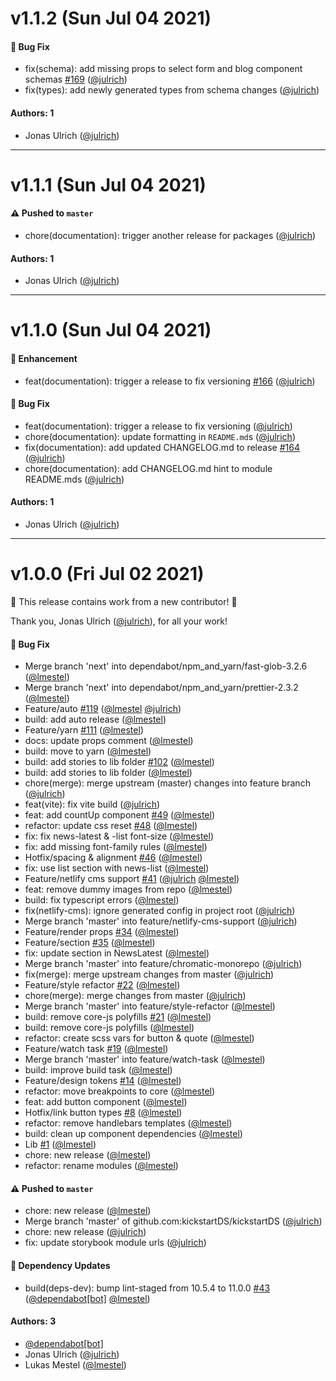 # v1.1.2 (Sun Jul 04 2021)

#### 🐛 Bug Fix

- fix(schema): add missing props to select form and blog component schemas [#169](https://github.com/kickstartDS/kickstartDS/pull/169) ([@julrich](https://github.com/julrich))
- fix(types): add newly generated types from schema changes ([@julrich](https://github.com/julrich))

#### Authors: 1

- Jonas Ulrich ([@julrich](https://github.com/julrich))

---

# v1.1.1 (Sun Jul 04 2021)

#### ⚠️ Pushed to `master`

- chore(documentation): trigger another release for packages ([@julrich](https://github.com/julrich))

#### Authors: 1

- Jonas Ulrich ([@julrich](https://github.com/julrich))

---

# v1.1.0 (Sun Jul 04 2021)

#### 🚀 Enhancement

- feat(documentation): trigger a release to fix versioning [#166](https://github.com/kickstartDS/kickstartDS/pull/166) ([@julrich](https://github.com/julrich))

#### 🐛 Bug Fix

- feat(documentation): trigger a release to fix versioning ([@julrich](https://github.com/julrich))
- chore(documentation): update formatting in `README.md`s ([@julrich](https://github.com/julrich))
- fix(documentation): add updated CHANGELOG.md to release [#164](https://github.com/kickstartDS/kickstartDS/pull/164) ([@julrich](https://github.com/julrich))
- chore(documentation): add CHANGELOG.md hint to module README.mds ([@julrich](https://github.com/julrich))

#### Authors: 1

- Jonas Ulrich ([@julrich](https://github.com/julrich))

---

# v1.0.0 (Fri Jul 02 2021)

:tada: This release contains work from a new contributor! :tada:

Thank you, Jonas Ulrich ([@julrich](https://github.com/julrich)), for all your work!

#### 🐛 Bug Fix

- Merge branch 'next' into dependabot/npm_and_yarn/fast-glob-3.2.6 ([@lmestel](https://github.com/lmestel))
- Merge branch 'next' into dependabot/npm_and_yarn/prettier-2.3.2 ([@lmestel](https://github.com/lmestel))
- Feature/auto [#119](https://github.com/kickstartDS/kickstartDS/pull/119) ([@lmestel](https://github.com/lmestel) [@julrich](https://github.com/julrich))
- build: add auto release ([@lmestel](https://github.com/lmestel))
- Feature/yarn [#111](https://github.com/kickstartDS/kickstartDS/pull/111) ([@lmestel](https://github.com/lmestel))
- docs: update props comment ([@lmestel](https://github.com/lmestel))
- build: move to yarn ([@lmestel](https://github.com/lmestel))
- build: add stories to lib folder [#102](https://github.com/kickstartDS/kickstartDS/pull/102) ([@lmestel](https://github.com/lmestel))
- build: add stories to lib folder ([@lmestel](https://github.com/lmestel))
- chore(merge): merge upstream (master) changes into feature branch ([@julrich](https://github.com/julrich))
- feat(vite): fix vite build ([@julrich](https://github.com/julrich))
- feat: add countUp component [#49](https://github.com/kickstartDS/kickstartDS/pull/49) ([@lmestel](https://github.com/lmestel))
- refactor: update css reset [#48](https://github.com/kickstartDS/kickstartDS/pull/48) ([@lmestel](https://github.com/lmestel))
- fix: fix news-latest & -list font-size ([@lmestel](https://github.com/lmestel))
- fix: add missing font-family rules ([@lmestel](https://github.com/lmestel))
- Hotfix/spacing & alignment [#46](https://github.com/kickstartDS/kickstartDS/pull/46) ([@lmestel](https://github.com/lmestel))
- fix: use list section with news-list ([@lmestel](https://github.com/lmestel))
- Feature/netlify cms support [#41](https://github.com/kickstartDS/kickstartDS/pull/41) ([@julrich](https://github.com/julrich) [@lmestel](https://github.com/lmestel))
- feat: remove dummy images from repo ([@lmestel](https://github.com/lmestel))
- build: fix typescript errors ([@lmestel](https://github.com/lmestel))
- fix(netlify-cms): ignore generated config in project root ([@julrich](https://github.com/julrich))
- Merge branch 'master' into feature/netlify-cms-support ([@julrich](https://github.com/julrich))
- Feature/render props [#34](https://github.com/kickstartDS/kickstartDS/pull/34) ([@lmestel](https://github.com/lmestel))
- Feature/section [#35](https://github.com/kickstartDS/kickstartDS/pull/35) ([@lmestel](https://github.com/lmestel))
- fix: update section in NewsLatest ([@lmestel](https://github.com/lmestel))
- Merge branch 'master' into feature/chromatic-monorepo ([@julrich](https://github.com/julrich))
- fix(merge): merge upstream changes from master ([@julrich](https://github.com/julrich))
- Feature/style refactor [#22](https://github.com/kickstartDS/kickstartDS/pull/22) ([@lmestel](https://github.com/lmestel))
- chore(merge): merge changes from master ([@julrich](https://github.com/julrich))
- Merge branch 'master' into feature/style-refactor ([@lmestel](https://github.com/lmestel))
- build: remove core-js polyfills [#21](https://github.com/kickstartDS/kickstartDS/pull/21) ([@lmestel](https://github.com/lmestel))
- build: remove core-js polyfills ([@lmestel](https://github.com/lmestel))
- refactor: create scss vars for button & quote ([@lmestel](https://github.com/lmestel))
- Feature/watch task [#19](https://github.com/kickstartDS/kickstartDS/pull/19) ([@lmestel](https://github.com/lmestel))
- Merge branch 'master' into feature/watch-task ([@lmestel](https://github.com/lmestel))
- build: improve build task ([@lmestel](https://github.com/lmestel))
- Feature/design tokens [#14](https://github.com/kickstartDS/kickstartDS/pull/14) ([@lmestel](https://github.com/lmestel))
- refactor: move breakpoints to core ([@lmestel](https://github.com/lmestel))
- feat: add button component ([@lmestel](https://github.com/lmestel))
- Hotfix/link button types [#8](https://github.com/kickstartDS/kickstartDS/pull/8) ([@lmestel](https://github.com/lmestel))
- refactor: remove handlebars templates ([@lmestel](https://github.com/lmestel))
- build: clean up component dependencies ([@lmestel](https://github.com/lmestel))
- Lib [#1](https://github.com/kickstartDS/kickstartDS/pull/1) ([@lmestel](https://github.com/lmestel))
- chore: new release ([@lmestel](https://github.com/lmestel))
- refactor: rename modules ([@lmestel](https://github.com/lmestel))

#### ⚠️ Pushed to `master`

- chore: new release ([@lmestel](https://github.com/lmestel))
- Merge branch 'master' of github.com:kickstartDS/kickstartDS ([@julrich](https://github.com/julrich))
- chore: new release ([@julrich](https://github.com/julrich))
- fix: update storybook module urls ([@julrich](https://github.com/julrich))

#### 🔩 Dependency Updates

- build(deps-dev): bump lint-staged from 10.5.4 to 11.0.0 [#43](https://github.com/kickstartDS/kickstartDS/pull/43) ([@dependabot[bot]](https://github.com/dependabot[bot]) [@lmestel](https://github.com/lmestel))

#### Authors: 3

- [@dependabot[bot]](https://github.com/dependabot[bot])
- Jonas Ulrich ([@julrich](https://github.com/julrich))
- Lukas Mestel ([@lmestel](https://github.com/lmestel))
